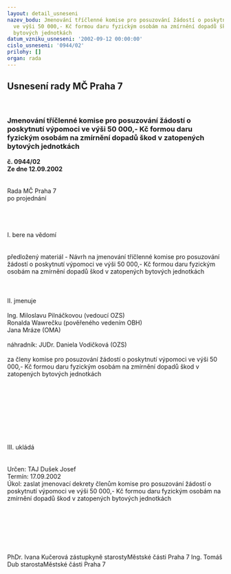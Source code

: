 ```yaml
---
layout: detail_usneseni
nazev_bodu: Jmenování tříčlenné komise pro posuzování žádostí o poskytnutí výpomoci
  ve výši 50 000,- Kč formou daru fyzickým osobám na zmírnění dopadů škod v zatopených
  bytových jednotkách
datum_vzniku_usneseni: '2002-09-12 00:00:00'
cislo_usneseni: '0944/02'
prilohy: []
organ: rada
---
```

<div id="ucUsn_pList" class="usn">
	<span><h2>Usnesení rady MČ Praha 7 </h2>
<br></span><div class="standBody">
<span><h3>Jmenování tříčlenné komise pro posuzování žádostí o poskytnutí výpomoci ve výši 50 000,- Kč formou daru fyzickým osobám na zmírnění dopadů škod v zatopených bytových jednotkách</h3></span><div class="center">
		<strong>č. 0944/02</strong><br>
	</div>
<div class="center">
		<strong>Ze dne 12.09.2002</strong><br><br>
	</div>
<br>Rada MČ Praha 7<br>po projednání<br><br><br><br><br>I.	bere na vědomí<br><br> <br>předložený materiál - Návrh na jmenování tříčlenné komise pro posuzování žádostí o poskytnutí výpomoci ve výši 50 000,- Kč formou daru fyzickým osobám na zmírnění dopadů škod v zatopených bytových jednotkách<br><br><br><br>II.	jmenuje<br><br>Ing. Miloslavu Pilnáčkovou (vedoucí OZS)<br>Ronalda Wawrečku (pověřeného vedením OBH)<br>Jana Mráze (OMA) <br><br>náhradník: JUDr. Daniela Vodičková (OZS)<br><br>za členy komise pro posuzování žádostí o poskytnutí výpomoci ve výši 50 000,- Kč formou daru fyzickým osobám na zmírnění dopadů škod v zatopených bytových jednotkách<br><br><br><br><br><br><br><br><br><br>III.	ukládá <br><br> <br>Určen:	TAJ Dušek Josef<br>Termín: 17.09.2002<br>Úkol:	zaslat jmenovací dekrety členům komise pro posuzování žádostí o poskytnutí výpomoci ve výši 50 000,- Kč formou daru fyzickým osobám na zmírnění dopadů škod v zatopených bytových jednotkách<br> <br><br><br> <br><br> <br>	<br>PhDr. Ivana Kučerová zástupkyně starostyMěstské části Praha 7	Ing. Tomáš Dub starostaMěstské části Praha 7<br>	<br><br>
</div>
</div>